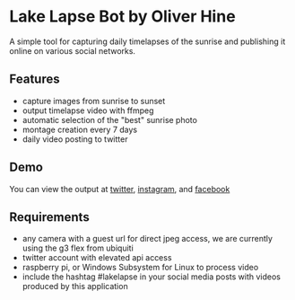 # Lake Lapse Bot by Oliver Hine

A simple tool for capturing daily timelapses of the sunrise and publishing it online on various social networks.

## Features
- capture images from sunrise to sunset
- output timelapse video with ffmpeg
- automatic selection of the "best" sunrise photo
- montage creation every 7 days
- daily video posting to twitter

## Demo
You can view the output at [twitter](http://www.twitter.com/LakeLapse), [instagram](www.instagram.com/lakelapse), and [facebook](https://www.facebook.com/groups/lakeontario)

## Requirements
- any camera with a guest url for direct jpeg access, we are currently using the g3 flex from ubiquiti
- twitter account with elevated api access
- raspberry pi, or Windows Subsystem for Linux to process video
- include the hashtag #lakelapse in your social media posts with videos produced by this application

